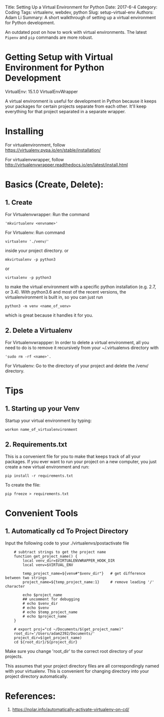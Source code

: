 Title: Setting Up a Virtual Environment for Python
Date: 2017-6-4
Category: Coding
Tags: virtualenv, webdev, python
Slug: setup-virtual-env
Authors: Adam Li
Summary: A short walkthrough of setting up a virtual environment for Python development.

An outdated post on how to work with virtual environments. The 
latest ``Pipenv`` and ``pip`` commands are more robust.

# Getting Setup with Virtual Environment for Python Development

VirtualEnv: 15.1.0
VirtualEnvWrapper

A virtual environment is useful for development in Python because it keeps your packages for certain projects separate from each other. It'll keep everything for that project separated in a separate wrapper.

# Installing
For virtualenvironment, follow https://virtualenv.pypa.io/en/stable/installation/

For virtualenvwrapper, follow http://virtualenvwrapper.readthedocs.io/en/latest/install.html

# Basics (Create, Delete):
## 1. Create

For Virtualenvwrapper: Run the command 

    'mkvirtualenv <envname>'

For Virtualenv: Run command 

    virtualenv './venv/' 

inside your project directory. or

    mkvirtualenv -p python3 

or

    virtualenv -p python3

to make the virtual environment with a specific python installation (e.g. 2.7, or 3.4). With python3.6 and most of the recent versions, the virtualenvironment is built in, so you can just run

    python3 -m venv <name_of_venv>

which is great because it handles it for you.

## 2. Delete a Virtualenv

For Virtualenvwrappper: In order to delete a virtual environment, all you need to do is to remove it recursively from your ~/.virtualenvs directory with    
    
    'sudo rm -rf <name>'.

For Virtualenv: Go to the directory of your project and delete the /venv/ directory.

# Tips
## 1. Starting up your Venv
Startup your virtual environment by typing:

    workon name_of_virtualenvironment

## 2. Requirements.txt
This is a convenient file for you to make that keeps track of all your packages. If you ever want to run your project on a new computer, you just create a new virtual environment and run:

    pip install -r requirements.txt

To create the file:

    pip freeze > requirements.txt

# Convenient Tools
## 1. Automatically cd To Project Directory
Input the following code to your ./virtualenvs/postactivate file

        # subtract strings to get the project name
        function get_project_name() {
            local venv_dir=$VIRTUALENVWRAPPER_HOOK_DIR
            local venv=$VIRTUAL_ENV

            temp_project_name=${venv#"$venv_dir"}   # get difference between two strings
            project_name=${temp_project_name:1}     # remove leading '/' character

            echo $project_name
            ## uncomment for debugging
            # echo $venv_dir
            # echo $venv
            # echo $temp_project_name
            # echo $project_name
        }

        # export proj="cd ~/Documents/$(get_project_name)"
        root_dir='/Users/adam2392/Documents/'
        project_dir=$(get_project_name)
        cd ${root_dir}/${project_dir}

Make sure you change 'root_dir' to the correct root directory of your projects. 

This assumes that your project directory files are all correspondingly named with your virtualenv. This is convenient for changing directory into your project directory automatically.


# References:
1. https://nolar.info/automatically-activate-virtualenv-on-cd/